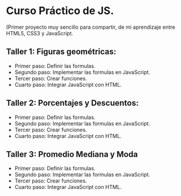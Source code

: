 # Curso Práctico de JS.
(Primer proyecto muy sencillo para compartir, de mi aprendizaje
entre HTML5, CSS3 y JavaScript.

## Taller 1: Figuras geométricas:

- Primer paso: Definir las formulas.
- Segundo paso: Implementar las formulas en JavaScript.
- Tercer paso: Crear funciones.
- Cuarto paso: Integrar JavaScript con HTML.

## Taller 2: Porcentajes y Descuentos:

- Primer paso: Definir las formulas.
- Segundo paso: Implementar las formulas en JavaScript.
- Tercer paso: Crear funciones.
- Cuarto paso: Integrar JavaScript con HTML.

## Taller 3: Promedio Mediana y Moda

- Primer paso: Definir las formulas.
- Segundo paso: Implementar las formulas en JavaScript.
- Tercer paso: Crear funciones.
- Cuarto paso: Integrar JavaScript con HTML.